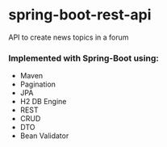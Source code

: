 # spring-boot-rest-api
 API to create news topics in a forum

### Implemented with Spring-Boot using:
- Maven
- Pagination
- JPA
- H2 DB Engine
- REST
- CRUD
- DTO
- Bean Validator
